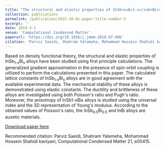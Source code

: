 ```yaml
---
title: "The structural and elastic properties of InSb<sub>1-x</sub>Bi<sub>x</sub> alloys"
collection: publications
permalink: /publication/2015-10-01-paper-title-number-5
excerpt: ''
date: 2019-3-1
venue: 'Computational Condensed Matter'
paperurl: 'https://doi.org/10.1016/j.jmmm.2018.07.086'
citation: 'Parviz Saeidi, Shahram Yalameha, Mohammad Hossein Shahidi kaviyani.'
---
```

Based on density functional theory, the structural and elastic properties of InSb<sub>1-x</sub>Bi<sub>x</sub> alloys have been studied using first principle calculations. The generalized gradient approximation in the presence of spin-orbit coupling is utilized to perform the calculations presented in this paper. The calculated lattice constants of InSb<sub>1-x</sub>Bi<sub>x</sub> alloys are in good agreement with the available experimental data. The mechanical stability of these alloys is demonstrated using elastic constants. The ductility and brittleness of these alloys are investigated using both Poisson's ratio and Pugh's ratio. Moreover, the anisotropy of InSb1-xBix alloys is studied using the universal index and the 3D representation of Young's modulus. According to the obtained values of Poisson's ratio, the InSb<sub>0.5</sub>Bi<sub>0.5</sub> and InBi alloys are auxetic materials.

[Download paper here](https://doi.org/10.1016/j.jmmm.2018.07.086)

Recommended citation: Parviz Saeidi, Shahram Yalameha, Mohammad Hossein Shahidi kaviyani, Computational Condensed Matter 21, e00415.
